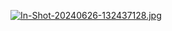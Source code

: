 [![In-Shot-20240626-132437128.jpg](https://i.postimg.cc/y6hswfSV/In-Shot-20240626-132437128.jpg)](https://postimg.cc/qg7PKxLY)